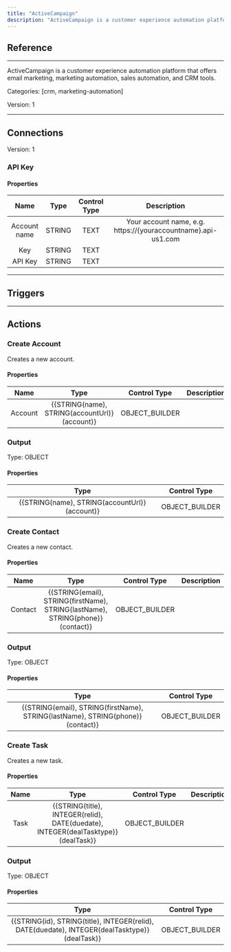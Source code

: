 ```yaml
---
title: "ActiveCampaign"
description: "ActiveCampaign is a customer experience automation platform that offers email marketing, marketing automation, sales automation, and CRM tools."
---
```

## Reference
<hr />

ActiveCampaign is a customer experience automation platform that offers email marketing, marketing automation, sales automation, and CRM tools.


Categories: [crm, marketing-automation]


Version: 1

<hr />



## Connections

Version: 1


### API Key

#### Properties

|      Name      |     Type     |     Control Type     |     Description     |
|:--------------:|:------------:|:--------------------:|:-------------------:|
| Account name | STRING | TEXT  |  Your account name, e.g. https://{youraccountname}.api-us1.com  |
| Key | STRING | TEXT  |  |
| API Key | STRING | TEXT  |  |





<hr />



## Triggers



<hr />



## Actions


### Create Account
Creates a new account.

#### Properties

|      Name      |     Type     |     Control Type     |     Description     |
|:--------------:|:------------:|:--------------------:|:-------------------:|
| Account | {{STRING\(name), STRING\(accountUrl)}\(account)} | OBJECT_BUILDER  |  |


### Output



Type: OBJECT


#### Properties

|     Type     |     Control Type     |
|:------------:|:--------------------:|
| {{STRING\(name), STRING\(accountUrl)}\(account)} | OBJECT_BUILDER  |






### Create Contact
Creates a new contact.

#### Properties

|      Name      |     Type     |     Control Type     |     Description     |
|:--------------:|:------------:|:--------------------:|:-------------------:|
| Contact | {{STRING\(email), STRING\(firstName), STRING\(lastName), STRING\(phone)}\(contact)} | OBJECT_BUILDER  |  |


### Output



Type: OBJECT


#### Properties

|     Type     |     Control Type     |
|:------------:|:--------------------:|
| {{STRING\(email), STRING\(firstName), STRING\(lastName), STRING\(phone)}\(contact)} | OBJECT_BUILDER  |






### Create Task
Creates a new task.

#### Properties

|      Name      |     Type     |     Control Type     |     Description     |
|:--------------:|:------------:|:--------------------:|:-------------------:|
| Task | {{STRING\(title), INTEGER\(relid), DATE\(duedate), INTEGER\(dealTasktype)}\(dealTask)} | OBJECT_BUILDER  |  |


### Output



Type: OBJECT


#### Properties

|     Type     |     Control Type     |
|:------------:|:--------------------:|
| {{STRING\(id), STRING\(title), INTEGER\(relid), DATE\(duedate), INTEGER\(dealTasktype)}\(dealTask)} | OBJECT_BUILDER  |






